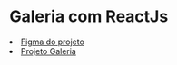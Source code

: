 # Galeria com ReactJs

  <li> <a href="https://example.com](https://www.figma.com/file/Y1W8HJHKqlUdDFeWi8e4cz/Alura-Space-%7C-React%3A-arquivos-est%C3%A1ticos?node-id=139%3A115&t=gRC99gOUoaapXXOE-0)">Figma do projeto</a> 
  
  <li> <a href="https://galeria-react-psi.vercel.app/">Projeto Galeria</a> 
